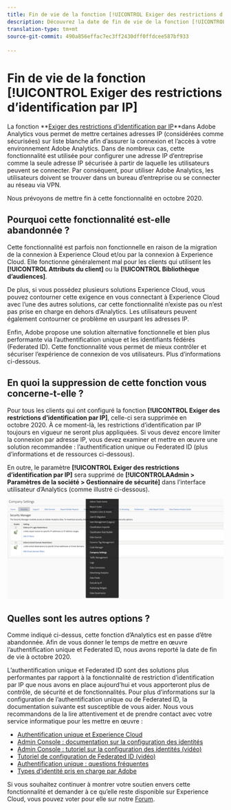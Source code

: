 ```yaml
---
title: Fin de vie de la fonction [!UICONTROL Exiger des restrictions d’identification par IP]
description: Découvrez la date de fin de vie de la fonction [!UICONTROL Exiger des restrictions d’identification par IP] et les répercussions à attendre.
translation-type: tm+mt
source-git-commit: 490a856effac7ec3ff2430dff0ffdcee587bf933

---
```



# Fin de vie de la fonction [!UICONTROL Exiger des restrictions d’identification par IP]

La fonction **[Exiger des restrictions d’identification par IP](/help/admin/company/security-manager.md)**dans Adobe Analytics vous permet de mettre certaines adresses IP (considérées comme sécurisées) sur liste blanche afin d’assurer la connexion et l’accès à votre environnement Adobe Analytics. Dans de nombreux cas, cette fonctionnalité est utilisée pour configurer une adresse IP d’entreprise comme la seule adresse IP sécurisée à partir de laquelle les utilisateurs peuvent se connecter. Par conséquent, pour utiliser Adobe Analytics, les utilisateurs doivent se trouver dans un bureau d’entreprise ou se connecter au réseau via VPN.

Nous prévoyons de mettre fin à cette fonctionnalité en octobre 2020.

## Pourquoi cette fonctionnalité est-elle abandonnée ?

Cette fonctionnalité est parfois non fonctionnelle en raison de la migration de la connexion à Experience Cloud et/ou par la connexion à Experience Cloud. Elle fonctionne généralement mal pour les clients qui utilisent les **[!UICONTROL Attributs du client]** ou la **[!UICONTROL Bibliothèque d’audiences]**.

De plus, si vous possédez plusieurs solutions Experience Cloud, vous pouvez contourner cette exigence en vous connectant à Experience Cloud avec l’une des autres solutions, car cette fonctionnalité n’existe pas ou n’est pas prise en charge en dehors d’Analytics. Les utilisateurs peuvent également contourner ce problème en usurpant les adresses IP.

Enfin, Adobe propose une solution alternative fonctionnelle et bien plus performante via l’authentification unique et les identifiants fédérés (Federated ID). Cette fonctionnalité vous permet de mieux contrôler et sécuriser l’expérience de connexion de vos utilisateurs. Plus d’informations ci-dessous.

## En quoi la suppression de cette fonction vous concerne-t-elle ?

Pour tous les clients qui ont configuré la fonction **[!UICONTROL Exiger des restrictions d’identification par IP]**, celle-ci sera supprimée en octobre 2020. À ce moment-là, les restrictions d’identification par IP toujours en vigueur ne seront plus appliquées. Si vous devez encore limiter la connexion par adresse IP, vous devez examiner et mettre en œuvre une solution recommandée : l’authentification unique ou Federated ID (plus d’informations et de ressources ci-dessous).

En outre, le paramètre **[!UICONTROL Exiger des restrictions d’identification par IP]** sera supprimé de **[!UICONTROLAAdmin > Paramètres de la société > Gestionnaire de sécurité]** dans l’interface utilisateur d’Analytics (comme illustré ci-dessous).

![](assets/sec-manager2.png)

## Quelles sont les autres options ?

Comme indiqué ci-dessus, cette fonction d’Analytics est en passe d’être abandonnée. Afin de vous donner le temps de mettre en œuvre l’authentification unique et Federated ID, nous avons reporté la date de fin de vie à octobre 2020.

L’authentification unique et Federated ID sont des solutions plus performantes par rapport à la fonctionnalité de restriction d’identification par IP que nous avons en place aujourd’hui et vous apporteront plus de contrôle, de sécurité et de fonctionnalités. Pour plus d’informations sur la configuration de l’authentification unique ou de Federated ID, la documentation suivante est susceptible de vous aider. Nous vous recommandons de la lire attentivement et de prendre contact avec votre service informatique pour les mettre en œuvre :

* [Authentification unique et Experience Cloud](https://spark.adobe.com/page/JeSB8EPEQIvjD/)
* [Admin Console : documentation sur la configuration des identités](https://helpx.adobe.com/fr/enterprise/using/set-up-identity.html)
* [Admin Console : tutoriel sur la configuration des identités (vidéo)](https://helpx.adobe.com/fr/enterprise/how-to/identity-directories-domains.html?playlist=/ccx/v1/collection/product/enterprise/topics/enterprise-identity/collection.ccx.js&amp;ref=helpx.adobe.com)
* [Tutoriel de configuration de Federated ID (vidéo)](https://helpx.adobe.com/fr/enterprise/how-to/identity-configure-ids.html?playlist=/ccx/v1/collection/product/enterprise/topics/enterprise-identity/collection.ccx.js&amp;ref=helpx.adobe.com)
* [Authentification unique : questions fréquentes](https://helpx.adobe.com/fr/enterprise/using/sso-faq.html)
* [Types d’identité pris en charge par Adobe](https://helpx.adobe.com/fr/enterprise/using/identity.html)

Si vous souhaitez continuer à montrer votre soutien envers cette fonctionnalité et demander à ce qu’elle reste disponible sur Experience Cloud, vous pouvez voter pour elle sur notre [Forum](https://forums.adobe.com/ideas/11648).